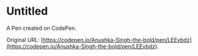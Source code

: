# Untitled

A Pen created on CodePen.

Original URL: [https://codepen.io/Anushka-Singh-the-bold/pen/LEEvbdz](https://codepen.io/Anushka-Singh-the-bold/pen/LEEvbdz).


